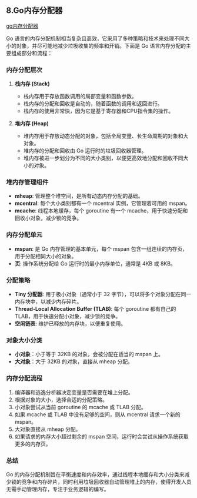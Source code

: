 ## 8.Go内存分配器

[go内存分配器](https://zhuanlan.zhihu.com/p/410317967)

Go 语言的内存分配机制相当复杂且高效，它采用了多种策略和技术来处理不同大小的对象，并尽可能地减少垃圾收集的频率和开销。下面是 Go 语言内存分配的主要组成部分和流程：

### 内存分配层次

1. **栈内存 (Stack)**
   - 栈内存用于存放函数调用的局部变量和函数参数。
   - 栈内存的分配和回收是自动的，随着函数的调用和返回进行。
   - 栈内存的使用非常快，因为它是基于寄存器和CPU指令集的操作。

2. **堆内存 (Heap)**
   - 堆内存用于存放动态分配的对象，包括全局变量、长生命周期的对象和大对象。
   - 堆内存的分配和回收由 Go 运行时的垃圾回收器管理。
   - 堆内存被进一步划分为不同的大小类别，以便更高效地分配和回收不同大小的对象。

### 堆内存管理组件

- **mheap**: 管理整个堆空间，是所有动态内存分配的基础。
- **mcentral**: 每个大小类别都有一个 mcentral 实例，它管理着可用的 mspan。
- **mcache**: 线程本地缓存，每个 goroutine 有一个 mcache，用于快速分配和回收小对象，减少锁的竞争。

### 内存分配单元

- **mspan**: 是 Go 内存管理的基本单元，每个 mspan 包含一组连续的内存页，用于分配相同大小的对象。
- **页**: 操作系统分配给 Go 运行时的最小内存单位，通常是 4KB 或 8KB。

### 分配策略

- **Tiny 分配器**: 用于极小对象（通常小于 32 字节），可以将多个对象分配在同一内存块中，以减少内存碎片。
- **Thread-Local Allocation Buffer (TLAB)**: 每个 goroutine 都有自己的 TLAB，用于快速分配小对象，减少锁的竞争。
- **空闲链表**: 维护已释放的内存块，以便重复使用。

### 对象大小分类

- **小对象**：小于等于 32KB 的对象，会被分配在适当的 mspan 上。
- **大对象**：大于 32KB 的对象，直接从 mheap 分配。

### 内存分配流程

1. 编译器和逃逸分析器决定变量是否需要在堆上分配。
2. 根据对象的大小，选择合适的分配策略。
3. 小对象尝试从当前 goroutine 的 mcache 或 TLAB 分配。
4. 如果 mcache 或 TLAB 中没有足够的空间，则从 mcentral 请求一个新的 mspan。
5. 大对象直接从 mheap 分配。
6. 如果请求的内存大小超过剩余的 mspan 空间，运行时会尝试从操作系统获取更多的内存页。

### 总结

Go 的内存分配机制旨在平衡速度和内存效率，通过线程本地缓存和大小分类来减少锁的竞争和内存碎片，同时利用垃圾回收器自动管理堆上的内存，使得开发人员无需手动管理内存，专注于业务逻辑的编写。



